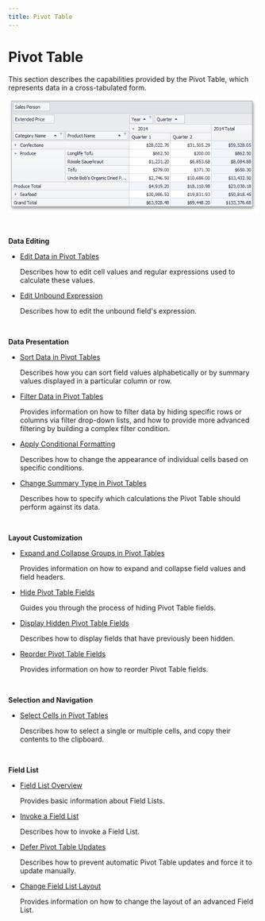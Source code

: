 ```yaml
---
title: Pivot Table
---
```

# Pivot Table
This section describes the capabilities provided by the Pivot Table, which represents data in a cross-tabulated form.

![EndUser_Win_PivotGrid](../images/img9062.png)

&nbsp;

**Data Editing**
* [Edit Data in Pivot Tables](pivot-table/data-editing/edit-data-in-pivot-tables.md)
	
	Describes how to edit cell values and regular expressions used to calculate these values.
* [Edit Unbound Expression](pivot-table/data-editing/edit-unbound-expression.md)
	
	Describes how to edit the unbound field's expression.

&nbsp;

**Data Presentation**
* [Sort Data in Pivot Tables](pivot-table/data-presentation/sort-data-in-pivot-tables.md)
	
	Describes how you can sort field values alphabetically or by summary values displayed in a particular column or row.
* [Filter Data in Pivot Tables](pivot-table/data-presentation/filter-data-in-pivot-tables.md)
	
	Provides information on how to filter data by hiding specific rows or columns via filter drop-down lists, and how to provide more advanced filtering by building a complex filter condition.
* [Apply Conditional Formatting](pivot-table/data-presentation/apply-conditional-formatting.md)
	
	Describes how to change the appearance of individual cells based on specific conditions.
* [Change Summary Type in Pivot Tables](pivot-table/data-presentation/change-summary-type-in-pivot-tables.md)
	
	Describes how to specify which calculations the Pivot Table should perform against its data.

&nbsp;

**Layout Customization**
* [Expand and Collapse Groups in Pivot Tables](pivot-table/layout-customization/expand-and-collapse-groups-in-pivot-tables.md)
	
	Provides information on how to expand and collapse field values and field headers.
* [Hide Pivot Table Fields](pivot-table/layout-customization/hide-pivot-table-fields.md)
	
	Guides you through the process of hiding Pivot Table fields.
* [Display Hidden Pivot Table Fields](pivot-table/layout-customization/display-hidden-pivot-table-fields.md)
	
	Describes how to display fields that have previously been hidden.
* [Reorder Pivot Table Fields](pivot-table/layout-customization/reorder-pivot-table-fields.md)
	
	Provides information on how to reorder Pivot Table fields.

&nbsp;

**Selection and Navigation**
* [Select Cells in Pivot Tables](pivot-table/select-cells-in-pivot-tables.md)
	
	Describes how to select a single or multiple cells, and copy their contents to the clipboard.

&nbsp;

**Field List**
* [Field List Overview](pivot-table/field-list-overview.md)
	
	Provides basic information about Field Lists.
* [Invoke a Field List](pivot-table/field-list/invoke-a-field-list.md)
	
	Describes how to invoke a Field List.
* [Defer Pivot Table Updates](pivot-table/field-list/defer-pivot-table-updates.md)
	
	Describes how to prevent automatic Pivot Table updates and force it to update manually.
* [Change Field List Layout](pivot-table/field-list/change-field-list-layout.md)
	
	Provides information on how to change the layout of an advanced Field List.
